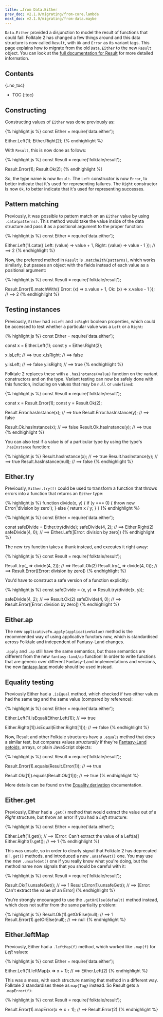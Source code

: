 ```yaml
---
title: …from Data.Either
prev_doc: v2.1.0/migrating/from-core.lambda
next_doc: v2.1.0/migrating/from-data.maybe
---
```


`Data.Either` provided a disjunction to model the result of functions that could fail. Folktale 2 has changed a few things around and this data structure is now called `Result`, with `Ok` and `Error` as its variant tags. This page explains how to migrate from the old `Data.Either` to the new `Result` object. You can look at the [full documentation for Result](/api/v2.1.0/en/folktale.result.html) for more detailed information.


## Contents
{:.no_toc}

* TOC
{:toc}


## Constructing

Constructing values of `Either` was done previously as:

{% highlight js %}
const Either = require('data.either');

Either.Left(1);
Either.Right(2);
{% endhighlight %}

With `Result`, this is now done as follows:

{% highlight js %}
const Result = require('folktale/result');

Result.Error(1);
Result.Ok(2);
{% endhighlight %}

So, the type name is now `Result`. The `Left` constructor is now `Error`, to better indicate that it's used for representing failures. The `Right` constructor is now `Ok`, to better indicate that it's used for representing successes.


## Pattern matching

Previously, it was possible to pattern match on an `Either` value by using `.cata(patterns)`. This method would take the value inside of the data structure and pass it as a positional argument to the proper function:

{% highlight js %}
const Either = require('data.either');

Either.Left(1).cata({
  Left:  (value) => value + 1,
  Right: (value) => value - 1
});
// ==> 2
{% endhighlight %}

Now, the preferred method in `Result` is `.matchWith(patterns)`, which works similarly, but passes an object with the fields instead of each value as a positional argument:

{% highlight js %}
const Result = require('folktale/result');

Result.Error(1).matchWith({
  Error: (x) => x.value + 1,
  Ok:    (x) => x.value - 1
});
// ==> 2
{% endhighlight %}


## Testing instances

Previously, `Either` had `isLeft` and `isRight` boolean properties, which could be accessed to test whether a particular value was a `Left` or a `Right`:

{% highlight js %}
const Either = require('data.either');

const x = Either.Left(1);
const y = Either.Right(2);

x.isLeft;  // ==> true
x.isRight; // ==> false

y.isLeft;  // ==> false
y.isRight; // ==> true
{% endhighlight %}

Folktale 2 replaces these with a `.hasInstance(value)` function on the variant constructors and on the type. Variant testing can now be safely done with this function, including on values that may be `null` or `undefined`:

{% highlight js %}
const Result = require('folktale/result');

const x = Result.Error(1);
const y = Result.Ok(2);

Result.Error.hasInstance(x); // ==> true
Result.Error.hasInstance(y); // ==> false

Result.Ok.hasInstance(x); // ==> false
Result.Ok.hasInstance(y); // ==> true
{% endhighlight %}

You can also test if a value is of a particular type by using the type's `.hasInstance` function:

{% highlight js %}
Result.hasInstance(x);    // ==> true
Result.hasInstance(y);    // ==> true
Result.hasInstance(null); // ==> false
{% endhighlight %}


## Either.try

Previously, `Either.try(f)` could be used to transform a function that throws errors into a function that returns an `Either` type:

{% highlight js %}
function divide(x, y) {
  if (y === 0) {
    throw new Error('division by zero');
  } else {
    return x / y;
  }
}
{% endhighlight %}

{% highlight js %}
const Either = require('data.either');

const safeDivide = Either.try(divide);
safeDivide(4, 2); // ==> Either.Right(2)
safeDivide(4, 0); // ==> Either.Left([Error: division by zero])
{% endhighlight %}

The new `try` function takes a thunk instead, and executes it right away:

{% highlight js %}
const Result = require('folktale/result');

Result.try(_ => divide(4, 2)); // ==> Result.Ok(2)
Result.try(_ => divide(4, 0)); // ==> Result.Error([Error: division by zero])
{% endhighlight %}

You'd have to construct a safe version of a function explicitly:

{% highlight js %}
const safeDivide = (x, y) => Result.try(divide(x, y));

safeDivide(4, 2); // ==> Result.Ok(2)
safeDivide(4, 0); // ==> Result.Error([Error: division by zero])
{% endhighlight %}


## Either.ap

The new `applicativeFn.apply(applicativeValue)` method is the recommended way of using applicative functors now, which is standardised across Folktale and independent of Fantasy-Land changes.

`.apply` and `.ap` still have the same semantics, but those semantics are different from the new `fantasy-land/ap` function! In order to write functions that are generic over different Fantasy-Land implementations and versions, the new [fantasy-land](/api/v2.1.0/en/folktale.fantasy-land.html) module should be used instead.


## Equality testing

Previously Either had a `.isEqual` method, which checked if two either values had the same tag and the same value (compared by reference):

{% highlight js %}
const Either = require('data.either');

Either.Left(1).isEqual(Either.Left(1));
// ==> true

Either.Right([1]).isEqual(Either.Right([1]));
// ==> false
{% endhighlight %}

Now, Result and other Folktale structures have a `.equals` method that does a similar test, but compares values *structurally* if they're [Fantasy-Land setoids](https://github.com/fantasyland/fantasy-land#setoid), arrays, or plain JavaScript objects:

{% highlight js %}
const Result = require('folktale/result');

Result.Error(1).equals(Result.Error(1));
// ==> true

Result.Ok([1]).equals(Result.Ok([1]));
// ==> true
{% endhighlight %}

More details can be found on the [Equality derivation](/api/v2.1.0/en/folktale.adt.union.derivations.equality.equality.html) documentation.


## Either.get

Previously, Either had a `.get()` method that would extract the value out of a *Right* structure, but throw an error if you had a *Left* structure:

{% highlight js %}
const Either = require('data.either');

Either.Left(1).get();  // ==> [Error: Can't extract the value of a Left(a)]
Either.Right(1).get(); // ==> 1
{% endhighlight %}

This was unsafe, so in order to clearly signal that Folktale 2 has deprecated all `.get()` methods, and introduced a new `.unsafeGet()` one. You may use the new `.unsafeGet()` one if you really know what you're doing, but the method name now signals that you should be careful with it:

{% highlight js %}
const Result = require('folktale/result');

Result.Ok(1).unsafeGet();    // ==> 1
Result.Error(1).unsafeGet(); // ==> [Error: Can't extract the value of an Error]
{% endhighlight %}

You're strongly encouraged to use the `.getOrElse(default)` method instead, which does not suffer from the same partiality problem:

{% highlight js %}
Result.Ok(1).getOrElse(null);    // ==> 1
Result.Error(1).getOrElse(null); // ==> null
{% endhighlight %}


## Either.leftMap

Previously, Either had a `.leftMap(f)` method, which worked like `.map(f)` for *Left* values:

{% highlight js %}
const Either = require('data.either');

Either.Left(1).leftMap(x => x + 1);
// ==> Either.Left(2)
{% endhighlight %}

This was a mess, with each structure naming that method in a different way. Folktale 2 standardises these as `map{Tag}` instead. So Result gets a `.mapError(f)`:

{% highlight js %}
const Result = require('folktale/result');

Result.Error(1).mapError(x => x + 1);
// ==> Result.Error(2)
{% endhighlight %}
